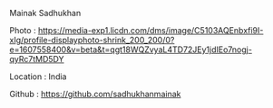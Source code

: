 Mainak Sadhukhan

Photo : https://media-exp1.licdn.com/dms/image/C5103AQEnbxfi9I-xIg/profile-displayphoto-shrink_200_200/0?e=1607558400&v=beta&t=qgt18WQZvyaL4TD72JEy1jdIEo7nogj-qyRc7tMD5DY

Location : India

Github : https://github.com/sadhukhanmainak
